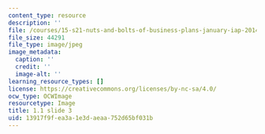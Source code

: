 ```yaml
---
content_type: resource
description: ''
file: /courses/15-s21-nuts-and-bolts-of-business-plans-january-iap-2014/13917f9fea3a1e3daeaa752d65bf031b_Slide3.JPG
file_size: 44291
file_type: image/jpeg
image_metadata:
  caption: ''
  credit: ''
  image-alt: ''
learning_resource_types: []
license: https://creativecommons.org/licenses/by-nc-sa/4.0/
ocw_type: OCWImage
resourcetype: Image
title: 1.1 slide 3
uid: 13917f9f-ea3a-1e3d-aeaa-752d65bf031b
---
```

